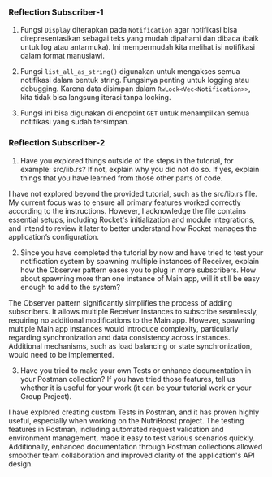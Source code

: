 ### Reflection Subscriber-1

1. Fungsi `Display` diterapkan pada `Notification` agar notifikasi bisa direpresentasikan sebagai teks yang mudah dipahami dan dibaca (baik untuk log atau antarmuka). Ini mempermudah kita melihat isi notifikasi dalam format manusiawi.

2. Fungsi `list_all_as_string()` digunakan untuk mengakses semua notifikasi dalam bentuk string. Fungsinya penting untuk logging atau debugging. Karena data disimpan dalam `RwLock<Vec<Notification>>`, kita tidak bisa langsung iterasi tanpa locking.

3. Fungsi ini bisa digunakan di endpoint `GET` untuk menampilkan semua notifikasi yang sudah tersimpan.

### Reflection Subscriber-2

1. Have you explored things outside of the steps in the tutorial, for example: src/lib.rs? If not, explain why you did not do so. If yes, explain things that you have learned from those other parts of code.

I have not explored beyond the provided tutorial, such as the src/lib.rs file. My current focus was to ensure all primary features worked correctly according to the instructions. However, I acknowledge the file contains essential setups, including Rocket's initialization and module integrations, and intend to review it later to better understand how Rocket manages the application’s configuration.

2. Since you have completed the tutorial by now and have tried to test your notification system by spawning multiple instances of Receiver, explain how the Observer pattern eases you to plug in more subscribers. How about spawning more than one instance of Main app, will it still be easy enough to add to the system?

The Observer pattern significantly simplifies the process of adding subscribers. It allows multiple Receiver instances to subscribe seamlessly, requiring no additional modifications to the Main app. However, spawning multiple Main app instances would introduce complexity, particularly regarding synchronization and data consistency across instances. Additional mechanisms, such as load balancing or state synchronization, would need to be implemented.

3. Have you tried to make your own Tests or enhance documentation in your Postman collection? If you have tried those features, tell us whether it is useful for your work (it can be your tutorial work or your Group Project).

I have explored creating custom Tests in Postman, and it has proven highly useful, especially when working on the NutriBoost project. The testing features in Postman, including automated request validation and environment management, made it easy to test various scenarios quickly. Additionally, enhanced documentation through Postman collections allowed smoother team collaboration and improved clarity of the application's API design.
